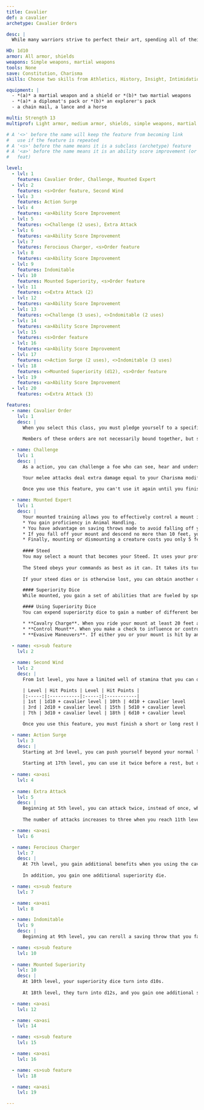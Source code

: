 ```yaml
---
title: Cavalier
def: a cavalier
archetype: Cavalier Orders

desc: |
  While many warriors strive to perfect their art, spending all of their time honing their skill at martial arms, others spend as much effort dedicating themselves to a cause. These warriors, known as cavaliers, swear themselves to a purpose, serving it above all else. The archetypal cavalier excels at mounted combat, and are often found charging across a battlefield. Usually born to nobility and raised in a royal court, a cavalier is equally at home leading a cavalry charge or exchanging witty repartee at a state dinner. The cavalier's true power comes from the conviction of his ideals, the oaths that he swears, and the challenges he makes.

HD: 1d10
armor: All armor, shields
weapons: Simple weapons, martial weapons
tools: None
save: Constitution, Charisma
skills: Choose two skills from Athletics, History, Insight, Intimidation, Perception, Persuasion, Religion and Survival

equipment: |
  - *(a)* a martial weapon and a shield or *(b)* two martial weapons
  - *(a)* a diplomat's pack or *(b)* an explorer's pack
  - a chain mail, a lance and a horse

multi: Strength 13
multiprof: Light armor, medium armor, shields, simple weapons, martial weapons

# A '<>' before the name will keep the feature from becoming link
#   use if the feature is repeated
# A '<s>' before the name means it is a subclass (archetype) feature
# A '<a>' before the name means it is an ability score improvement (or 
#   feat)

level:
  - lvl: 1
    features: Cavalier Order, Challenge, Mounted Expert
  - lvl: 2
    features: <s>Order feature, Second Wind
  - lvl: 3
    features: Action Surge
  - lvl: 4
    features: <a>Ability Score Improvement
  - lvl: 5
    features: <>Challenge (2 uses), Extra Attack
  - lvl: 6
    features: <a>Ability Score Improvement
  - lvl: 7
    features: Ferocious Charger, <s>Order feature
  - lvl: 8
    features: <a>Ability Score Improvement
  - lvl: 9
    features: Indomitable
  - lvl: 10
    features: Mounted Superiority, <s>Order feature
  - lvl: 11
    features: <>Extra Attack (2)
  - lvl: 12
    features: <a>Ability Score Improvement
  - lvl: 13
    features: <>Challenge (3 uses), <>Indomitable (2 uses)
  - lvl: 14
    features: <a>Ability Score Improvement
  - lvl: 15
    features: <s>Order feature
  - lvl: 16
    features: <a>Ability Score Improvement
  - lvl: 17
    features: <>Action Surge (2 uses), <>Indomitable (3 uses)
  - lvl: 18
    features: <>Mounted Superiority (d12), <s>Order feature
  - lvl: 19
    features: <a>Ability Score Improvement
  - lvl: 20
    features: <>Extra Attack (3)

features:
  - name: Cavalier Order
    lvl: 1
    desc: |
      When you select this class, you must pledge yourself to a specific order. The order grants a number of bonuses, class skills and traits. In addition, each order includes a number of edicts that you must follow. If you violate any of these edicts, you loses the benefits from the order's challenge ability for 24 hours. The violation of an edict is subject to GM interpretation. 
      
      Members of these orders are not necessarily bound together, but some organizations do exist that are comprised of cavaliers that all belong to one specific order.

  - name: Challenge
    lvl: 1
    desc: |
      As a action, you can challenge a foe who can see, hear and understand you. The target must make a Wisdom saving throw against DC 8 + your proficiency bonus + your Charisma modifier. On a failed save, the target has disadvantage on all attack rolls against targets other than you for 1 minute. The effect also ends if you attack any other creature besides the target or if you are rendered unconscious.

      Your melee attacks deal extra damage equal to your Charisma modifier against the target of your challenge. Some cavalier orders grant you additional effects as you advance in levels, as noted in the order description.

      Once you use this feature, you can't use it again until you finish a short or long rest. You can use this feature twice between rests starting at 5th level and three times between rests starting at 13th level.
      
  - name: Mounted Expert
    lvl: 1
    desc: |
      Your mounted training allows you to effectively control a mount in the chaos of battle. This grants you several benefits.
      * You gain proficiency in Animal Handling.
      * You have advantage on saving throws made to avoid falling off your mount.
      * If you fall off your mount and descend no more than 10 feet, you can land on your feet if you’re not incapacitated.
      * Finally, mounting or dismounting a creature costs you only 5 feet of movement, rather than half your speed.
      
      #### Steed
      You may select a mount that becomes your Steed. It uses your proficiency bonus rather than its own. In addition to the areas where it normally uses its proficiency bonus, a steed also adds its proficiency bonus to its AC and to its damage rolls. For each level you gain after 2nd, your steed gains an additional hit die and increases its hit points accordingly.
      
      The Steed obeys your commands as best as it can. It takes its turn on your initiative, though it doesn’t take an action unless you command it to. On your turn, you can command the steed where to move (no action required by you). You can use your action to command it to take the Attack, Dash, Disengage, Dodge, or Help action. Once you have the Extra Attack feature, you can make one weapon attack yourself when you command the beast to take the Attack action.
      
      If your steed dies or is otherwise lost, you can obtain another one by spending 1 week bonding with another mount.

      #### Superiority Dice
      While mounted, you gain a set of abilities that are fueled by special dice called superiority dice. You have four superiority dice, which are d8s. A superiority die is expended when you use it. You regain all of your expended superiority dice when you finish a short or long rest.

      #### Using Superiority Dice
      You can expend superiority dice to gain a number of different benefits:

      * **Cavalry Charge**. When you ride your mount at least 20 feet and make an attack with a lance or spear, you can expend one superiority die to add it to your damage roll. In addition, if the target is Large or smaller, it must succeed at a Strength saving throw (DC 8 + your proficiency bonus + your Strength modifier) or be knocked prone.
      * **Control Mount**. When you make a check to influence or control a creature you are riding, you can expend one superiority die to add it to the check. You apply this bonus after making the check but before learning if it was successful.
      * **Evasive Maneuvers**. If either you or your mount is hit by an attack while you are mounted, you can expend one superiority die as a reaction, adding the number rolled to your or your mount's AC. If the attack still hits, you or your mount have resistance to the attack's damage.
     
  - name: <s>sub feature
    lvl: 2

  - name: Second Wind
    lvl: 2
    desc: |
      From 1st level, you have a limited well of stamina that you can draw on to protect yourself from harm. On your turn, you can use a bonus action to regain a number of hit points based on your cavalier class level.

      | Level | Hit Points | Level | Hit Points |
      |:-----:|:-----------|:-----:|:-----------|
      | 1st | 1d10 + cavalier level | 10th | 4d10 + cavalier level
      | 3rd | 2d10 + cavalier level | 15th | 5d10 + cavalier level
      | 7th | 3d10 + cavalier level | 18th | 6d10 + cavalier level

      Once you use this feature, you must finish a short or long rest before you can use it again.

  - name: Action Surge
    lvl: 3
    desc: |
      Starting at 3rd level, you can push yourself beyond your normal limits for a moment. On your turn, you can take one additional action. Once you use this feature, you must finish a short or long rest before you can use it again. 
      
      Starting at 17th level, you can use it twice before a rest, but only once on the same turn.
      
  - name: <a>asi
    lvl: 4
     
  - name: Extra Attack
    lvl: 5
    desc: |
      Beginning at 5th level, you can attack twice, instead of once, whenever you take the Attack action on your turn.
      
      The number of attacks increases to three when you reach 11th level in this class and to four when you reach 20th level in this class.

  - name: <a>asi
    lvl: 6

  - name: Ferocious Charger
    lvl: 7
    desc: |
      At 7th level, you gain additional benefits when you using the cavalry charge maneuver. You can expend up to two superiority dice on the attack, adding both to the damage roll. If you spend two dice, the target has disadvantage on its Strength saving throw and is knocked 15 ft on failure.
      
      In addition, you gain one additional superiority die.

  - name: <s>sub feature
    lvl: 7

  - name: <a>asi
    lvl: 8

  - name: Indomitable
    lvl: 9
    desc: |
      Beginning at 9th level, you can reroll a saving throw that you fail. If you do so, you must use the new roll, and you can't use this feature again until you finish a long rest. You can use this feature twice between long rests starting at 13th level and three times between long rests starting at 17th level.

  - name: <s>sub feature
    lvl: 10
      
  - name: Mounted Superiority
    lvl: 10
    desc: |
      At 10th level, your superiority dice turn into d10s. 
      
      At 18th level, they turn into d12s, and you gain one additional superiority die.

  - name: <a>asi
    lvl: 12

  - name: <a>asi
    lvl: 14

  - name: <s>sub feature
    lvl: 15

  - name: <a>asi
    lvl: 16

  - name: <s>sub feature
    lvl: 18

  - name: <a>asi
    lvl: 19

---
```

